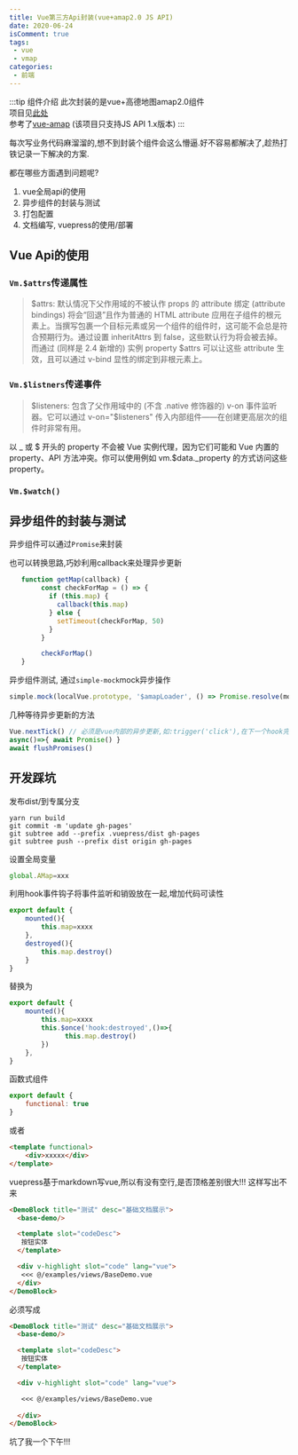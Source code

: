 ```yaml
---
title: Vue第三方Api封装(vue+amap2.0 JS API)
date: 2020-06-24
isComment: true
tags:
 - vue
 - vmap
categories: 
 - 前端
---
```


:::tip 组件介绍
此次封装的是vue+高德地图amap2.0组件         
项目见[此处](https://github.com/vita2333/vmap)           
参考了[vue-amap](https://github.com/ElemeFE/vue-amap) (该项目只支持JS API 1.x版本)
:::

每次写业务代码麻溜溜的,想不到封装个组件会这么懵逼.好不容易都解决了,趁热打铁记录一下解决的方案.

都在哪些方面遇到问题呢?
1. vue全局api的使用
2. 异步组件的封装与测试
3. 打包配置
4. 文档编写, vuepress的使用/部署


<!-- more -->

## Vue Api的使用
### `Vm.$attrs`传递属性          
> $attrs: 默认情况下父作用域的不被认作 props 的 attribute 绑定 (attribute bindings) 将会“回退”且作为普通的 HTML attribute 应用在子组件的根元素上。当撰写包裹一个目标元素或另一个组件的组件时，这可能不会总是符合预期行为。通过设置 inheritAttrs 到 false，这些默认行为将会被去掉。而通过 (同样是 2.4 新增的) 实例 property $attrs 可以让这些 attribute 生效，且可以通过 v-bind 显性的绑定到非根元素上。

### `Vm.$listners`传递事件     
> $listeners: 包含了父作用域中的 (不含 .native 修饰器的) v-on 事件监听器。它可以通过 v-on="$listeners" 传入内部组件——在创建更高层次的组件时非常有用。


以 _ 或 $ 开头的 property 不会被 Vue 实例代理，因为它们可能和 Vue 内置的 property、API 方法冲突。你可以使用例如 vm.$data._property 的方式访问这些 property。

### `Vm.$watch()`


## 异步组件的封装与测试
异步组件可以通过`Promise`来封装


也可以转换思路,巧妙利用callback来处理异步更新
```javascript
   function getMap(callback) {
        const checkForMap = () => {
          if (this.map) {
            callback(this.map)
          } else {
            setTimeout(checkForMap, 50)
          }
        }

        checkForMap()
   }
```

异步组件测试, 通过`simple-mock`mock异步操作
```javascript
simple.mock(localVue.prototype, '$amapLoader', () => Promise.resolve(mockAMap))
```

几种等待异步更新的方法
```javascript
Vue.nextTick() // 必须是vue内部的异步更新,如:trigger('click'),在下一个hook完成更新
async()=>{ await Promise() } 
await flushPromises()
```




## 开发踩坑
发布dist/到专属分支
```shell script
yarn run build
git commit -m 'update gh-pages'
git subtree add --prefix .vuepress/dist gh-pages 
git subtree push --prefix dist origin gh-pages     
```
设置全局变量
```javascript
global.AMap=xxx
```

利用hook事件钩子将事件监听和销毁放在一起,增加代码可读性
```javascript
export default {
    mounted(){
        this.map=xxxx
    },
    destroyed(){
        this.map.destroy()
    }
}
```
替换为
```javascript
export default {
    mounted(){
        this.map=xxxx
        this.$once('hook:destroyed',()=>{
              this.map.destroy()
        })
    },
}
```

函数式组件
```javascript
export default { 
    functional: true
}
```
或者
```html
<template functional>
    <div>xxxxx</div>
</template>
```


vuepress基于markdown写vue,所以有没有空行,是否顶格差别很大!!!
这样写出不来
```markdown
<DemoBlock title="测试" desc="基础文档展示">
  <base-demo/>

  <template slot="codeDesc">
   按钮实体
  </template>

  <div v-highlight slot="code" lang="vue">
   <<< @/examples/views/BaseDemo.vue
  </div>
</DemoBlock>
```
必须写成
```markdown
<DemoBlock title="测试" desc="基础文档展示">
  <base-demo/>

  <template slot="codeDesc">
   按钮实体
  </template>

  <div v-highlight slot="code" lang="vue">

   <<< @/examples/views/BaseDemo.vue
   
  </div>
</DemoBlock>
```
坑了我一个下午!!!
